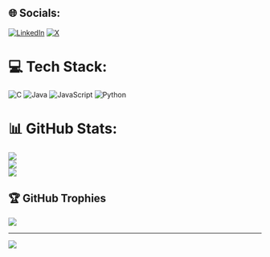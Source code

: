 
## 🌐 Socials:
[![LinkedIn](https://img.shields.io/badge/LinkedIn-%230077B5.svg?logo=linkedin&logoColor=white)](https://www.linkedin.com/in/vivek-tyagi-03941a349/) [![X](https://img.shields.io/badge/X-black.svg?logo=X&logoColor=white)]() 

# 💻 Tech Stack:
![C]([https://github.com/vivektyagi05/C-programming/c-%2300599C.svg?style=for-the-badge&logo=c&logoColor=white](https://img.shields.io/badge/c-%2300599C.svg?style=for-the-badge&logo=c&logoColor=white)) ![Java](https://img.shields.io/badge/java-%23ED8B00.svg?style=for-the-badge&logo=openjdk&logoColor=white) ![JavaScript](https://img.shields.io/badge/javascript-%23323330.svg?style=for-the-badge&logo=javascript&logoColor=%23F7DF1E) ![Python](https://img.shields.io/badge/python-3670A0?style=for-the-badge&logo=python&logoColor=ffdd54)
# 📊 GitHub Stats:
![](https://github-readme-stats.vercel.app/api?username=vivektyagi05&theme=highcontrast&hide_border=false&include_all_commits=true&count_private=false)<br/>
![](https://nirzak-streak-stats.vercel.app/?user=vivektyagi05&theme=highcontrast&hide_border=false)<br/>
![](https://github-readme-stats.vercel.app/api/top-langs/?username=vivektyagi05&theme=highcontrast&hide_border=false&include_all_commits=true&count_private=false&layout=compact)

## 🏆 GitHub Trophies
![](https://github-profile-trophy.vercel.app/?username=vivektyagi05&theme=shadow_red&no-frame=false&no-bg=false&margin-w=4)

---
[![](https://visitcount.itsvg.in/api?id=vivektyagi05&icon=0&color=4)](https://visitcount.itsvg.in)

<!-- Proudly created with GPRM ( https://gprm.itsvg.in ) -->
